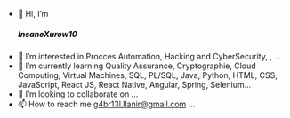 - 👋 Hi, I’m <h5 style="color: rgb(0, 0, 0)">InsaneXurow10</h5>
- 👀 I’m interested in Procces Automation, Hacking and CyberSecurity, , ...
- 🌱 I’m currently learning Quality Assurance, Cryptographie, Cloud Computing, Virtual Machines, SQL, PL/SQL, Java, Python, HTML, CSS, JavaScript, React JS, React Native, Angular, Spring, Selenium...
- 💞️ I’m looking to collaborate on ...
- 📫 How to reach me g4br13l.llanir@gmail.com ...

<!---
InsaneXurow10/InsaneXurow10 is a ✨ special ✨ repository because its `README.md` (this file) appears on your GitHub profile.
You can click the Preview link to take a look at your changes.
--->
